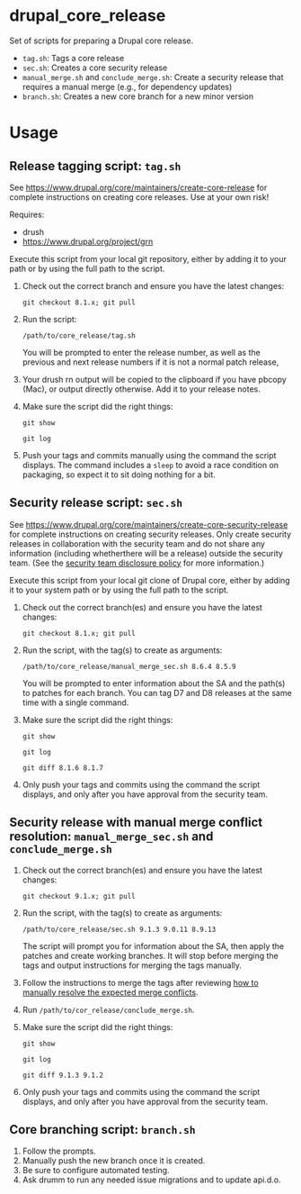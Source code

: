 # drupal_core_release
Set of scripts for preparing a Drupal core release.

- `tag.sh`: Tags a core release
- `sec.sh`: Creates a core security release
- `manual_merge.sh` and `conclude_merge.sh`: Create a security release that requires a manual merge (e.g., for dependency updates)
- `branch.sh`: Creates a new core branch for a new minor version

Usage
=====

Release tagging script: `tag.sh`
----------------------------------

See https://www.drupal.org/core/maintainers/create-core-release for complete
instructions on creating core releases. Use at your own risk!

Requires:
- drush
- https://www.drupal.org/project/grn

Execute this script from your local git repository, either by adding it to your
path or by using the full path to the script.

1. Check out the correct branch and ensure you have the latest changes:

   `git checkout 8.1.x; git pull`

2. Run the script:

   `/path/to/core_release/tag.sh`

   You will be prompted to enter the release number, as well as the previous and
   next release numbers if it is not a normal patch release,
   
3. Your drush rn output will be copied to the clipboard if you have pbcopy
   (Mac), or output directly otherwise. Add it to your release notes.

4. Make sure the script did the right things:

   `git show`
   
   `git log`

5. Push your tags and commits manually using the command the script displays. The
   command includes a `sleep` to avoid a race condition on packaging, so expect it
   to sit doing nothing for a bit.

Security release script: `sec.sh`
----------------------------------

See https://www.drupal.org/core/maintainers/create-core-security-release for
complete instructions on creating security releases. Only create security
releases in collaboration with the security team and do not share any
information (including whetherthere will be a release) outside the security
team. (See the
[security team disclosure policy](https://www.drupal.org/drupal-security-team/security-team-procedures/drupal-security-team-disclosure-policy-for-security)
for more information.)

Execute this script from your local git clone of Drupal core, either by
adding it to your system path or by using the full path to the script.

1. Check out the correct branch(es) and ensure you have the latest changes:

   `git checkout 8.1.x; git pull`
   
2. Run the script, with the tag(s) to create as arguments:

   `/path/to/core_release/manual_merge_sec.sh 8.6.4 8.5.9`

   You will be prompted to enter information about the SA and the path(s) to patches for each branch. You can tag D7 and D8 releases at the same time with a single command.

3. Make sure the script did the right things:

   `git show`

   `git log`
   
   `git diff 8.1.6 8.1.7`
   
4. Only push your tags and commits using the command the script displays, and
    only after you have approval from the security team.

Security release with manual merge conflict resolution: `manual_merge_sec.sh` and `conclude_merge.sh`
-----------------------------------------------------------------------------
1. Check out the correct branch(es) and ensure you have the latest changes:

   `git checkout 9.1.x; git pull`

2. Run the script, with the tag(s) to create as arguments:

   `/path/to/core_release/sec.sh 9.1.3 9.0.11 8.9.13`

   The script will prompt you for information about the SA, then apply the
   patches and create working branches. It will stop before merging the tags
   and output instructions for merging the tags manually.

3. Follow the instructions to merge the tags after reviewing
   [how to manually resolve the expected merge conflicts](https://www.drupal.org/core/maintainers/create-core-security-release/dep-update#release).

4. Run `/path/to/cor_release/conclude_merge.sh`.

5. Make sure the script did the right things:

   `git show`

   `git log`

   `git diff 9.1.3 9.1.2`

6. Only push your tags and commits using the command the script displays, and
    only after you have approval from the security team.


Core branching script: `branch.sh`
----------------------------------

1. Follow the prompts.
2. Manually push the new branch once it is created.
3. Be sure to configure automated testing.
4. Ask drumm to run any needed issue migrations and to update api.d.o.
